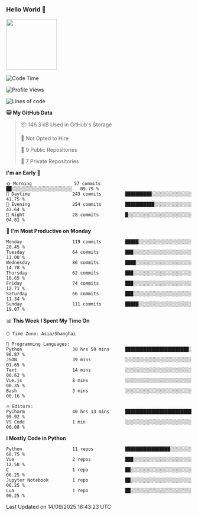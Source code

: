 ### Hello World 👋
<img align="" height="137px" src="https://github-readme-stats.vercel.app/api?username=myhMARS&hide_title=true&hide_border=true&show_icons=trueline_height=21&text_color=000&icon_color=000&bg_color=0,ea6161,ffc64d,fffc4d,52fa5a&theme=graywhite" /> </div>
<!--START_SECTION:waka-->
![Code Time](http://img.shields.io/badge/Code%20Time-960%20hrs%2038%20mins-blue)

![Profile Views](http://img.shields.io/badge/Profile%20Views-0-blue)

![Lines of code](https://img.shields.io/badge/From%20Hello%20World%20I%27ve%20Written-410.1%20thousand%20lines%20of%20code-blue)

**🐱 My GitHub Data** 

> 📦 146.3 kB Used in GitHub's Storage 
 > 
> 🚫 Not Opted to Hire
 > 
> 📜 9 Public Repositories 
 > 
> 🔑 7 Private Repositories 
 > 
**I'm an Early 🐤** 

```text
🌞 Morning                57 commits          ██░░░░░░░░░░░░░░░░░░░░░░░   09.79 % 
🌆 Daytime                243 commits         ██████████░░░░░░░░░░░░░░░   41.75 % 
🌃 Evening                254 commits         ███████████░░░░░░░░░░░░░░   43.64 % 
🌙 Night                  28 commits          █░░░░░░░░░░░░░░░░░░░░░░░░   04.81 % 
```
📅 **I'm Most Productive on Monday** 

```text
Monday                   119 commits         █████░░░░░░░░░░░░░░░░░░░░   20.45 % 
Tuesday                  64 commits          ███░░░░░░░░░░░░░░░░░░░░░░   11.00 % 
Wednesday                86 commits          ████░░░░░░░░░░░░░░░░░░░░░   14.78 % 
Thursday                 62 commits          ███░░░░░░░░░░░░░░░░░░░░░░   10.65 % 
Friday                   74 commits          ███░░░░░░░░░░░░░░░░░░░░░░   12.71 % 
Saturday                 66 commits          ███░░░░░░░░░░░░░░░░░░░░░░   11.34 % 
Sunday                   111 commits         █████░░░░░░░░░░░░░░░░░░░░   19.07 % 
```


📊 **This Week I Spent My Time On** 

```text
🕑︎ Time Zone: Asia/Shanghai

💬 Programming Languages: 
Python                   38 hrs 59 mins      ████████████████████████░   96.87 % 
JSON                     39 mins             ░░░░░░░░░░░░░░░░░░░░░░░░░   01.65 % 
Text                     14 mins             ░░░░░░░░░░░░░░░░░░░░░░░░░   00.62 % 
Vue.js                   8 mins              ░░░░░░░░░░░░░░░░░░░░░░░░░   00.35 % 
Bash                     3 mins              ░░░░░░░░░░░░░░░░░░░░░░░░░   00.16 % 

🔥 Editors: 
PyCharm                  40 hrs 13 mins      █████████████████████████   99.92 % 
VS Code                  1 min               ░░░░░░░░░░░░░░░░░░░░░░░░░   00.08 % 
```

**I Mostly Code in Python** 

```text
Python                   11 repos            █████████████████░░░░░░░░   68.75 % 
Vue                      2 repos             ███░░░░░░░░░░░░░░░░░░░░░░   12.50 % 
C                        1 repo              ██░░░░░░░░░░░░░░░░░░░░░░░   06.25 % 
Jupyter Notebook         1 repo              ██░░░░░░░░░░░░░░░░░░░░░░░   06.25 % 
Lua                      1 repo              ██░░░░░░░░░░░░░░░░░░░░░░░   06.25 % 
```




 Last Updated on 14/09/2025 18:43:23 UTC
<!--END_SECTION:waka-->

<!--
**myhMARS/myhMARS** is a ✨ _special_ ✨ repository because its `README.md` (this file) appears on your GitHub profile.

Here are some ideas to get you started:

- 🔭 I’m currently working on ...
- 🌱 I’m currently learning ...
- 👯 I’m looking to collaborate on ...
- 🤔 I’m looking for help with ...
- 💬 Ask me about ...
- 📫 How to reach me: ...
- 😄 Pronouns: ...
- ⚡ Fun fact: ...
-->
